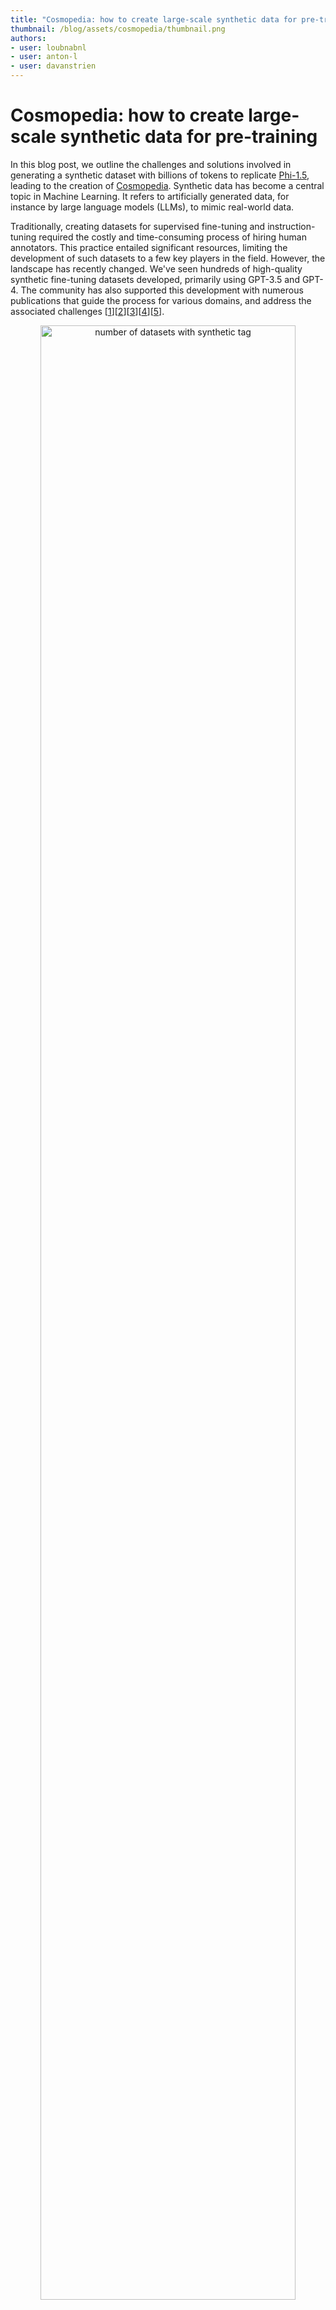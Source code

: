 ```yaml
---
title: "Cosmopedia: how to create large-scale synthetic data for pre-training Large Language Models"
thumbnail: /blog/assets/cosmopedia/thumbnail.png
authors:
- user: loubnabnl
- user: anton-l
- user: davanstrien
---
```


# Cosmopedia: how to create large-scale synthetic data for pre-training

In this blog post, we outline the challenges and solutions involved in generating a synthetic dataset with billions of tokens to replicate [Phi-1.5](https://huggingface.co/papers/2309.05463), leading to the creation of [Cosmopedia](https://huggingface.co/datasets/HuggingFaceTB/cosmopedia). Synthetic data has become a central topic in Machine Learning.  It refers to artificially generated data, for instance by large language models (LLMs), to mimic real-world data. 

Traditionally, creating datasets for supervised fine-tuning and instruction-tuning required the costly and time-consuming process of hiring human annotators. This practice entailed significant resources, limiting the development of such datasets to a few key players in the field. However, the landscape has recently changed. We've seen hundreds of high-quality synthetic fine-tuning datasets developed, primarily using GPT-3.5 and GPT-4. The community has also supported this development with numerous publications that guide the process for various domains, and address the associated challenges [[1](https://huggingface.co/papers/2305.14233)][[2](https://huggingface.co/papers/2312.02120)][[3](https://huggingface.co/papers/2402.10176)][[4](https://huggingface.co/papers/2304.12244)][[5](https://huggingface.co/blog/synthetic-data-save-costs)].

<p align="center">
 <img src="https://huggingface.co/datasets/HuggingFaceTB/images/resolve/main/cosmopedia/data.png" alt="number of datasets with synthetic tag" style="width: 90%; height: auto;"><br>
<em>Figure 1. Datasets on Hugging Face hub with the tag synthetic.</em>
</p>

However, this is not another blog post on generating synthetic instruction-tuning datasets, a subject the community is already extensively exploring. We focus on scaling from a **few thousand** to **millions** of samples that can be used for **pre-training LLMs from scratch**. This presents a unique set of challenges. 

## Why Cosmopedia?

Microsoft pushed this field with their series of Phi models [[6](https://huggingface.co/papers/2306.11644)][[7](https://huggingface.co/papers/2309.05463)][[8](https://www.microsoft.com/en-us/research/blog/phi-2-the-surprising-power-of-small-language-models/)], which were predominantly trained on synthetic data. They surpassed larger models that were trained much longer on web datasets. [Phi-2](https://huggingface.co/microsoft/phi-2) was downloaded over 617k times in the past month and is among the top 20 most-liked models on the Hugging Face hub.

While the technical reports of the Phi models, such as the [“Textbooks Are All You Need”](https://huggingface.co/papers/2306.11644) paper, shed light on the models’ remarkable performance and creation, they leave out substantial details regarding the curation of their synthetic training datasets. Furthermore, the datasets themselves are not released. This sparks debate among enthusiasts and skeptics alike. Some praise the models' capabilities, while critics argue they may simply be overfitting benchmarks; some of them even label the approach of pre-training models on synthetic data as [« garbage in, garbage out»](https://x.com/Grady_Booch/status/1760042033761378431?s=20). Yet, the idea of having full control over the data generation process and replicating the high-performance of Phi models is intriguing and worth exploring.

This is the motivation for developing [Cosmopedia](https://huggingface.co/datasets/HuggingFaceTB/cosmopedia), which aims to reproduce the training data used for Phi-1.5. In this post we share our initial findings and discuss some plans to improve on the current dataset. We delve into the methodology for creating the dataset, offering an in-depth look at the approach to prompt curation and the technical stack. Cosmopedia is fully open: we release the [code](https://github.com/huggingface/cosmopedia) for our end-to-end pipeline, the [dataset](https://huggingface.co/datasets/HuggingFaceTB/cosmopedia), and a 1B model trained on it called [cosmo-1b](https://huggingface.co/HuggingFaceTB/cosmo-1b). This enables the community to reproduce the results and build upon them.

## Behind the scenes of Cosmopedia’s creation

Besides the lack of information about the creation of the Phi datasets, another downside is that they use proprietary models to generate the data. To address these shortcomings, we introduce Cosmopedia, a dataset of synthetic textbooks, blog posts, stories, posts, and WikiHow articles generated by [Mixtral-8x7B-Instruct-v0.1](https://huggingface.co/mistralai/Mixtral-8x7B-Instruct-v0.1). It contains over 30 million files and 25 billion tokens, making it the largest open synthetic dataset to date.

Heads up: If you are anticipating tales about deploying large-scale generation tasks across hundreds of H100 GPUs, in reality most of the time for Cosmopedia was spent on meticulous prompt engineering.

### Prompts curation

Generating synthetic data might seem straightforward, but maintaining diversity, which is crucial for optimal performance, becomes significantly challenging when scaling up. Therefore, it's essential to curate diverse prompts that cover a wide range of topics and minimize duplicate outputs, as we don’t want to spend compute on generating billions of textbooks only to discard most because they resemble each other closely. Before we launched the generation on hundreds of GPUs, we spent a lot of time iterating on the prompts with tools like [HuggingChat](https://huggingface.co/chat/). In this section, we'll go over the process of creating over 30 million prompts for Cosmopedia, spanning hundreds of topics and achieving less than 1% duplicate content.

Cosmopedia aims to generate a vast quantity of high-quality synthetic data with broad topic coverage. According to the Phi-1.5 [technical report](https://huggingface.co/papers/2309.05463), the authors curated 20,000 topics to produce 20 billion tokens of synthetic textbooks while using samples from web datasets for diversity, stating: 

> We carefully selected 20K topics to seed the generation of this new synthetic data. In our generation prompts, we use samples from web datasets for diversity.
> 

Assuming an average file length of 1000 tokens, this suggests using approximately 20 million distinct prompts. However, the methodology behind combining topics and web samples for increased diversity remains unclear.

We combine two approaches to build Cosmopedia’s prompts: conditioning on curated sources and conditioning on web data. We refer to the source of the data we condition on as “seed data”.

<p align="center">
 <img src="https://huggingface.co/datasets/HuggingFaceTB/images/resolve/main/cosmopedia/piecharts.png" alt="piecharts of data sources"  style="width: 90%; height: auto;"><br>
<em>Figure 2. The distribution of data sources for building Cosmopedia prompts (left plot) and the distribution of sources inside the Curated sources category (right plot).</em>
</p>

#### Curated Sources

We use topics from reputable educational sources such as Stanford courses, Khan Academy, OpenStax, and WikiHow. These resources cover many valuable topics for an LLM to learn. For instance, we extracted the outlines of various Stanford courses and constructed prompts that request the model to generate textbooks for individual units within those courses. An example of such a prompt is illustrated in figure 3.

Although this approach yields high-quality content, its main limitation is scalability. We are constrained by the number of resources and the topics available within each source. For example, we can extract only 16,000 unique units from OpenStax and 250,000 from Stanford. Considering our goal of generating 20 billion tokens, we need at least 20 million prompts!

##### Leverage diversity in audience and style

One strategy to increase the variety of generated samples is to leverage the diversity of audience and style: a single topic can be repurposed multiple times by altering the target audience (e.g., young children vs. college students) and the generation style (e.g., academic textbook vs. blog post). However, we discovered that simply modifying the prompt from "Write a detailed course unit for a textbook on 'Why Go To Space?' intended for college students" to "Write a detailed blog post on 'Why Go To Space?'" or "Write a textbook on 'Why Go To Space?' for young children" was insufficient to prevent a high rate of duplicate content. To mitigate this, we emphasized changes in audience and style, providing specific instructions on how the format and content should differ.

Figure 3 illustrates how we adapt a prompt based on the same topic for different audiences.

<p align="center">
 <img src="https://huggingface.co/datasets/HuggingFaceTB/images/resolve/main/cosmopedia/textbooks.png" alt="comparison of prompts" style="width: 90%; height: auto;"><br>
<em>Figure 3. Prompts for generating the same textbook for young children vs for professionals and researchers vs for high school students.</em>
</p>

By targeting four different audiences (young children, high school students, college students, researchers) and leveraging three generation styles (textbooks, blog posts, wikiHow articles), we can get up to 12 times the number of prompts. However, we might want to include other topics not covered in these resources, and the small volume of these sources still limits this approach and is very far from the 20+ million prompts we are targeting. That’s when web data comes in handy; what if we were to generate textbooks covering all the web topics? In the next section, we’ll explain how we selected topics and used web data to build millions of prompts.

#### Web data

Using web data to construct prompts proved to be the most scalable, contributing to over 80% of the prompts used in Cosmopedia. We clustered millions of web samples, using a dataset like [RefinedWeb](https://huggingface.co/datasets/tiiuae/falcon-refinedweb), into 145 clusters, and identified the topic of each cluster by providing extracts from 10 random samples and asking Mixtral to find their common topic. More details on this clustering are available in the Technical Stack section.

We inspected the clusters and excluded any deemed of low educational value. Examples of removed content include explicit adult material, celebrity gossip, and obituaries. The full list of the 112 topics retained and those removed can be found [here](https://github.com/huggingface/cosmopedia/blob/dd5cd1f7fcfae255c9cfbe704ba2187965523457/prompts/web_samples/filter_and_classify_clusters.py).

We then built prompts by instructing the model to generate a textbook related to a web sample within the scope of the topic it belongs to based on the clustering. Figure 4 provides an example of a web-based prompt. To enhance diversity and account for any incompleteness in topic labeling, we condition the prompts on the topic only 50% of the time, and change the audience and generation styles, as explained in the previous section. We ultimately built 23 million prompts using this approach. Figure 5 shows the final distribution of seed data, generation formats, and audiences in Cosmopedia.

<p align="center">
 <img src="https://huggingface.co/datasets/HuggingFaceTB/images/resolve/main/cosmopedia/web_samples.png" alt="web prompt" style="width: 90%; height: auto;"><br>
<em>Figure 4. Example of a web extract and the associated prompt.</em>
</p>

<p align="center">
 <img src="https://huggingface.co/datasets/HuggingFaceTB/images/resolve/main/cosmopedia/histograms.png" alt="histogram" style="width: 90%; height: auto;"><br>
<em>Figure 5. The distribution of seed data, generation format and target audiences in Cosmopedia dataset.</em>
</p>

In addition to random web files, we used samples from AutoMathText, a carefully curated dataset of Mathematical texts with the goal of including more scientific content.

#### Instruction datasets and stories

In our initial assessments of models trained using the generated textbooks, we observed a lack of common sense and fundamental knowledge typical of grade school education. To address this, we created stories incorporating day-to-day knowledge and basic common sense using texts from the [UltraChat](https://huggingface.co/datasets/stingning/ultrachat) and [OpenHermes2.5](https://huggingface.co/datasets/teknium/OpenHermes-2.5) instruction-tuning datasets as seed data for the prompts. These datasets span a broad range of subjects. For instance, from UltraChat, we used the "Questions about the world" subset, which covers 30 meta-concepts about the world. For OpenHermes2.5, another diverse and high-quality instruction-tuning dataset, we omitted sources and categories unsuitable for storytelling, such as glaive-code-assist for programming and camelai for advanced chemistry. Figure 6 shows examples of prompts we used to generate these stories.

<p align="center">
 <img src="https://huggingface.co/datasets/HuggingFaceTB/images/resolve/main/cosmopedia/stories.png" alt="stories prompts" style="width: 90%; height: auto;"><br>
<em>Figure 6. Prompts for generating stories from UltraChat and OpenHermes samples for young children vs a general audience vs reddit forums.</em>
</p>

That's the end of our prompt engineering story for building 30+ million diverse prompts that provide content with very few duplicates. The figure below shows the clusters present in Cosmopedia, this distribution resembles the clusters in the web data. You can also find a clickable map from [Nomic](https://www.nomic.ai/) [here](https://atlas.nomic.ai/map/cosmopedia).

<p align="center">
 <img src="https://huggingface.co/datasets/HuggingFaceTB/images/resolve/main/cosmopedia/clusters.png" alt="clusters" style="width: 90%; height: auto;"><br>
<em>Figure 7. The clusters of Cosmopedia, annotated using Mixtral.</em>
</p>


You can use the dataset [viewer](https://huggingface.co/datasets/HuggingFaceTB/cosmopedia/viewer/stanford) to investigate the dataset yourself:

<p align="center">
 <img src="https://huggingface.co/datasets/HuggingFaceTB/images/resolve/main/cosmopedia/viewer.png" alt="dataset viewer" style="width: 90%; height: auto;"><br>
 <em>Figure 8. Cosmopedia's dataset viewer.</em>
</p>

### Technical stack

We release all the code used to build Cosmopedia in: [https://github.com/huggingface/cosmopedia](https://github.com/huggingface/cosmopedia)

In this section we'll highlight the technical stack used for text clustering, text generation at scale and for training cosmo-1b model.

#### Topics clustering

We used [text-clustering](https://github.com/huggingface/text-clustering/) repository to implement the topic clustering for the web data used in Cosmopedia prompts. The plot below illustrates the pipeline for finding and labeling the clusters. We additionally asked Mixtral to give the cluster an educational score out of 10 in the labeling step; this helped us in the topics inspection step. You can find a demo of the web clusters and their scores in this [demo](https://huggingface.co/spaces/HuggingFaceTB/inspect_web_clusters).

<p align="center">
 <img src="https://huggingface.co/datasets/HuggingFaceTB/images/resolve/main/cosmopedia/text_clustering.png" alt="text-clustering" style="width: 60%; height: auto;"><br>
 <em>Figure 9. The pipleline of text-clustering.</em>
</p>

#### Textbooks generation at scale

We leverage the [llm-swarm](https://github.com/huggingface/llm-swarm) library to generate 25 billion tokens of synthetic content using  [Mixtral-8x7B-Instruct-v0.1](https://huggingface.co/mistralai/Mixtral-8x7B-Instruct-v0.1). This is a scalable synthetic data generation tool using local LLMs or inference endpoints on the Hugging Face Hub. It supports [TGI](https://github.com/huggingface/text-generation-inference) and [vLLM](https://github.com/vllm-project/vllm) inference libraries. We deployed Mixtral-8x7B locally on H100 GPUs from the Hugging Face Science cluster with TGI. The total compute time for generating Cosmopedia was over 10k GPU hours.

Here's an example to run generations with Mixtral on 100k Cosmopedia prompts using 2 TGI instances on a Slurm cluster:
```bash
# clone the repo and follow installation requirements 
cd llm-swarm
python ./examples/textbooks/generate_synthetic_textbooks.py \
    --model mistralai/Mixtral-8x7B-Instruct-v0.1 \
    --instances 2 \
    --prompts_dataset "HuggingFaceTB/cosmopedia-100k" \
    --prompt_column prompt \
    --max_samples -1 \
    --checkpoint_path "./tests_data" \
    --repo_id "HuggingFaceTB/generations_cosmopedia_100k" \
    --checkpoint_interval 500
```

You can even track the generations with `wandb` to monitor the throughput and number of generated tokens.
<p align="center">
 <img src="https://huggingface.co/datasets/HuggingFaceTB/images/resolve/main/cosmopedia/wandb.png" alt="text-clustering" style="width: 60%; height: auto;"><br>
 <em>Figure 10. Wandb plots for an llm-swarm run.</em>
</p>

**Note:**
We used HuggingChat for the initial iterations on the prompts. Then, we generated a few hundred samples for each prompt using `llm-swarm` to spot unusual patterns. For instance, the model used very similar introductory phrases for textbooks and frequently began stories with the same phrases, like "Once upon a time" and "The sun hung low in the sky". Explicitly asking the model to avoid these introductory statements and to be creative fixed the issue; they were still used but less frequently.

#### Benchmark decontamination

Given that we generate synthetic data, there is a possibility of benchmark contamination within the seed samples or the model's training data. To address this, we implement a decontamination pipeline to ensure our dataset is free of any samples from the test benchmarks.

Similar to Phi-1, we identify potentially contaminated samples using a 10-gram overlap. After retrieving the candidates,  we employ [`difflib.SequenceMatcher`](https://docs.python.org/3/library/difflib.html) to compare the dataset sample against the benchmark sample. If the ratio of `len(matched_substrings)` to `len(benchmark_sample)` exceeds 0.5, we discard the sample. This decontamination process is applied across all benchmarks evaluated with the Cosmo-1B model, including MMLU, HellaSwag, PIQA, SIQA, Winogrande, OpenBookQA, ARC-Easy, and ARC-Challenge.

We report the number of contaminated samples removed from each dataset split, as well as the number of unique benchmark samples that they correspond to (in brackets):

<div align="center">
 
| Dataset group | ARC | BoolQ | HellaSwag | PIQA |
| --- | --- | --- | --- | --- |
| web data + stanford + openstax | 49 (16) | 386 (41) | 6 (5) | 5 (3) |
| auto_math_text + khanacademy | 17 (6) | 34 (7) | 1 (1) | 0 (0) |
| stories | 53 (32) | 27 (21) | 3 (3) | 6 (4) |

</div>

We find less than 4 contaminated samples for MMLU, OpenBookQA and WinoGrande.

#### Training stack

We trained a 1B LLM using Llama2 architecure on Cosmopedia to assess its quality: [https://huggingface.co/HuggingFaceTB/cosmo-1b](https://huggingface.co/HuggingFaceTB/cosmo-1b).

We used [datatrove](https://github.com/huggingface/datatrove) library for data deduplication and tokenization, [nanotron](https://github.com/huggingface/nanotron/tree/main) for model training, and [lighteval](https://github.com/huggingface/lighteval-harness) for evaluation.

The model performs better than TinyLlama 1.1B on ARC-easy, ARC-challenge, OpenBookQA, and MMLU and is comparable to Qwen-1.5-1B on ARC-challenge and OpenBookQA. However, we notice some performance gaps compared to Phi-1.5, suggesting a better synthetic generation quality, which can be related to the LLM used for generation, topic coverage, or prompts.

<p align="center">
 <img src="https://huggingface.co/datasets/HuggingFaceTB/images/resolve/main/cosmopedia/evals.png" alt="evaluation results" style="width: 60%; height: auto;"><br>
 <em>Figure 10. Evaluation results of Cosmo-1B.</em>
</p>

## Conclusion & next steps

In this blog post, we outlined our approach for creating Cosmopedia, a large synthetic dataset designed for pre-training models, with the goal of replicating the Phi datasets. We highlighted the significance of meticulously crafting prompts to cover a wide range of topics, ensuring the generation of diverse content. Additionally, we have shared and open-sourced our technical stack, which allows for scaling the generation process across hundreds of GPUs.

However, this is just the initial version of Cosmopedia, and we are actively working on enhancing the quality of the generated content. The accuracy and reliability of the generations largely depends on the model used in the generation.  Specifically, Mixtral may sometimes hallucinate and produce incorrect information, for example when it comes to historical facts or mathematical reasoning within the AutoMathText and KhanAcademy subsets. One strategy to mitigate the issue of hallucinations is the use of retrieval augmented generation (RAG). This involves retrieving information related to the seed sample, for example from Wikipedia, and incorporating it into the context. Hallucination measurement methods could also help assess which topics or domains suffer the most from it [[9]](https://huggingface.co/papers/2303.08896). It would also be interesting to compare Mixtral’s generations to other open models.

The potential for synthetic data is immense, and we are eager to see what the community will build on top of Cosmopedia. 

## References

[1] Ding et al. Enhancing Chat Language Models by Scaling High-quality Instructional Conversations. URL  [https://huggingface.co/papers/2305.14233](https://huggingface.co/papers/2305.14233)

[2] Wei et al. Magicoder: Source Code Is All You Need. URL [https://huggingface.co/papers/2312.02120](https://huggingface.co/papers/2312.02120)

[3] Toshniwal et al. OpenMathInstruct-1: A 1.8 Million Math Instruction Tuning Dataset. URL [https://huggingface.co/papers/2402.10176](https://huggingface.co/papers/2402.10176)

[4] Xu et al. WizardLM: Empowering Large Language Models to Follow Complex Instructions. URL [https://huggingface.co/papers/2304.12244](https://huggingface.co/papers/2304.12244)

[5] Moritz Laurer. Synthetic data: save money, time and carbon with open source. URL [https://huggingface.co/blog/synthetic-data-save-cost](https://huggingface.co/blog/synthetic-data-save-cost)

[6] Gunasekar et al. Textbooks Are All You Need. URL  [https://huggingface.co/papers/2306.11644](https://huggingface.co/papers/2306.11644)

[7] Li et al. Textbooks are all you need ii: phi-1.5 technical report. URL [https://huggingface.co/papers/2309.05463](https://huggingface.co/papers/2309.05463)

[8] Phi-2 blog post. URL [https://www.microsoft.com/en-us/research/blog/phi-2-the-surprising-power-of-small-language-models/](https://www.microsoft.com/en-us/research/blog/phi-2-the-surprising-power-of-small-language-models/)

[9] Manakul, Potsawee and Liusie, Adian and Gales, Mark JF.  Selfcheckgpt: Zero-resource black-box hallucination detection for generative large language models. URL [https://huggingface.co/papers/2303.08896](https://huggingface.co/papers/2303.08896)
